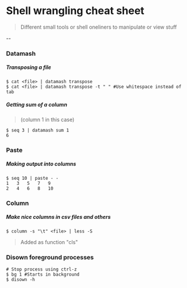 # Shell wrangling cheat sheet

>Different small tools or shell oneliners to manipulate or view stuff

--

### Datamash
##### Transposing a file

```
$ cat <file> | datamash transpose
$ cat <file> | datamash transpose -t " " #Use whitespace instead of tab
```

##### Getting sum of a column 
> (column 1 in this case)

```
$ seq 3 | datamash sum 1 
6
```

### Paste
##### Making output into columns

```
$ seq 10 | paste - -
1	3	5	7	9
2	4	6	8	10 
```

### Column
##### Make nice columns in csv files and others

```
$ column -s "\t" <file> | less -S
```
> Added as function "cls"

### Disown foreground processes

```
# Stop process using ctrl-z
$ bg 1 #Starts in background
$ disown -h 

``` 